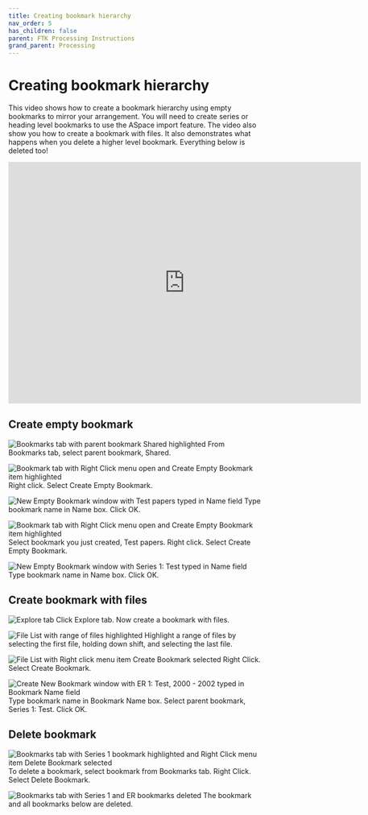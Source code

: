 ```yaml
---
title: Creating bookmark hierarchy
nav_order: 5
has_children: false
parent: FTK Processing Instructions
grand_parent: Processing
---
```


# Creating bookmark hierarchy
This video shows how to create a bookmark hierarchy using empty bookmarks to mirror your arrangement. You will need to create series or heading level bookmarks to use the ASpace import feature. The video also show you how to create a bookmark with files. It also demonstrates what happens when you delete a higher level bookmark. Everything below is deleted too!

<div class="embed-container">
  <iframe
      src="https://www.youtube.com/embed/UcservTIbP4"
      width="700"
      height="480"
      frameborder="0"
      allowfullscreen="true">
  </iframe>
</div>

## Create empty bookmark
![Bookmarks tab with parent bookmark Shared highlighted](FTK-Introduction/media/bookmarkstabparent.png)
From Bookmarks tab, select parent bookmark, Shared.

![Bookmark tab with Right Click menu open and Create Empty Bookmark item highlighted](FTK-Introduction/media/createemptybookmark.png)
Right click. Select Create Empty Bookmark.

![New Empty Bookmark window with Test papers typed in Name field](FTK-Introduction/media/newemptybookmark.png)
Type bookmark name in Name box. Click OK.

![Bookmark tab with Right Click menu open and Create Empty Bookmark item highlighted](FTK-Introduction/media/createchildbookmark.png)
Select bookmark you just created, Test papers. Right click. Select Create Empty Bookmark.

![New Empty Bookmark window with Series 1: Test typed in Name field](FTK-Introduction/media/seriesbookmark.png)
Type bookmark name in Name box. Click OK.

## Create bookmark with files
![Explore tab](FTK-Introduction/media/exploretab.png)
Click Explore tab. Now create a bookmark with files.

![File List with range of files highlighted](FTK-Introduction/media/filelisthighlighted.png)
Highlight a range of files by selecting the first file, holding down shift, and selecting the last file.

![File List with Right click menu item Create Bookmark selected](FTK-Introduction/media/createbookmarkmenu.png)
Right Click. Select Create Bookmark.

![Create New Bookmark window with ER 1: Test, 2000 - 2002 typed in Bookmark Name field](FTK-Introduction/media/createbookmark-er.png)
Type bookmark name in Bookmark Name box. Select parent bookmark, Series 1: Test. Click OK.

## Delete bookmark
![Bookmarks tab with Series 1 bookmark highlighted and Right Click menu item Delete Bookmark selected](FTK-Introduction/media/deletebookmark.png)
To delete a bookmark, select bookmark from Bookmarks tab. Right Click. Select Delete Bookmark.

![Bookmarks tab with Series 1 and ER bookmarks deleted](FTK-Introduction/media/noseries1.png)
The bookmark and all bookmarks below are deleted.